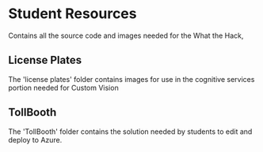 # Student Resources
Contains all the source code and images needed for the What the Hack,

## License Plates
The 'license plates' folder contains images for use in the cognitive services portion needed for Custom Vision

## TollBooth
The 'TollBooth' folder contains the solution needed by students to edit and deploy to Azure.  